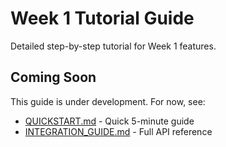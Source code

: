 ﻿# Week 1 Tutorial Guide

Detailed step-by-step tutorial for Week 1 features.

## Coming Soon

This guide is under development. For now, see:
- [QUICKSTART.md](QUICKSTART.md) - Quick 5-minute guide
- [INTEGRATION_GUIDE.md](INTEGRATION_GUIDE.md) - Full API reference

